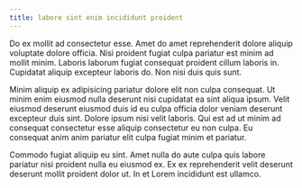 ```yaml
---
title: labore sint enim incididunt proident
---
```


Do ex mollit ad consectetur esse. Amet do amet reprehenderit dolore aliquip voluptate dolore officia. Nisi proident fugiat culpa pariatur est minim ad mollit minim. Laboris laborum fugiat consequat proident cillum laboris in. Cupidatat aliquip excepteur laboris do. Non nisi duis quis sunt.

Minim aliquip ex adipisicing pariatur dolore elit non culpa consequat. Ut minim enim eiusmod nulla deserunt nisi cupidatat ea sint aliqua ipsum. Velit eiusmod deserunt eiusmod duis id eu culpa officia dolor veniam deserunt excepteur duis sint. Dolore ipsum nisi velit laboris. Qui est ad ut minim ad consequat consectetur esse aliquip consectetur eu non culpa. Eu consequat anim anim pariatur elit culpa fugiat minim et pariatur.

Commodo fugiat aliquip eu sint. Amet nulla do aute culpa quis labore pariatur nisi proident nulla eu eiusmod ex. Ex ex reprehenderit velit deserunt deserunt mollit proident dolor ut. In et Lorem incididunt est ullamco.